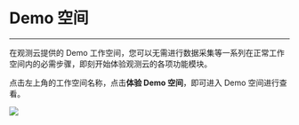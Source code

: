 # Demo 空间
---

在观测云提供的 Demo 工作空间，您可以无需进行数据采集等一系列在正常工作空间内的必需步骤，即刻开始体验观测云的各项功能模块。

点击左上角的工作空间名称，点击**体验 Demo 空间**，即可进入 Demo 空间进行查看。

![](img/3.demo_space.png)



